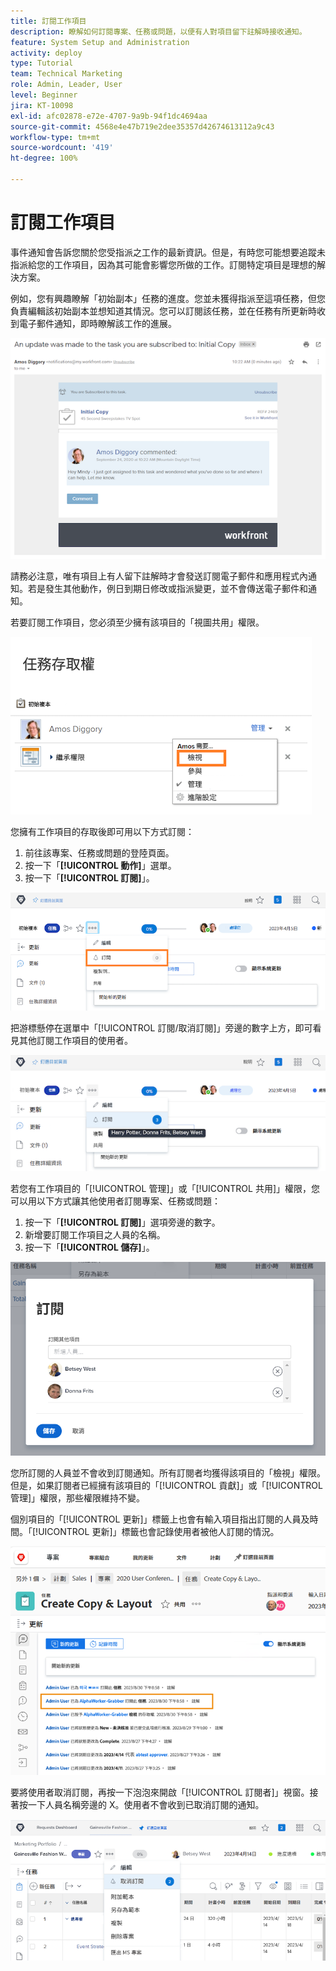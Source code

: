```yaml
---
title: 訂閱工作項目
description: 瞭解如何訂閱專案、任務或問題，以便有人對項目留下註解時接收通知。
feature: System Setup and Administration
activity: deploy
type: Tutorial
team: Technical Marketing
role: Admin, Leader, User
level: Beginner
jira: KT-10098
exl-id: afc02878-e72e-4707-9a9b-94f1dc4694aa
source-git-commit: 4568e4e47b719e2dee35357d42674613112a9c43
workflow-type: tm+mt
source-wordcount: '419'
ht-degree: 100%

---
```


# 訂閱工作項目

事件通知會告訴您關於您受指派之工作的最新資訊。但是，有時您可能想要追蹤未指派給您的工作項目，因為其可能會影響您所做的工作。訂閱特定項目是理想的解決方案。

例如，您有興趣瞭解「初始副本」任務的進度。您並未獲得指派至這項任務，但您負責編輯該初始副本並想知道其情況。您可以訂閱該任務，並在任務有所更新時收到電子郵件通知，即時瞭解該工作的進展。

![來自任務訂閱的電子郵件](assets/admin-fund-user-notifications-10.png)

請務必注意，唯有項目上有人留下註解時才會發送訂閱電子郵件和應用程式內通知。若是發生其他動作，例日到期日修改或指派變更，並不會傳送電子郵件和通知。

若要訂閱工作項目，您必須至少擁有該項目的「視圖共用」權限。

![[!UICONTROL 任務存取]視窗](assets/admin-fund-user-notifications-11.png)

您擁有工作項目的存取後即可用以下方式訂閱：

1. 前往該專案、任務或問題的登陸頁面。
1. 按一下「**[!UICONTROL 動作]**」選單。
1. 按一下「**[!UICONTROL 訂閱]**」。

![[!UICONTROL 訂閱]選項，位於任務選單](assets/admin-fund-user-notifications-12.png)

把游標懸停在選單中「[!UICONTROL 訂閱/取消訂閱]」旁邊的數字上方，即可看見其他訂閱工作項目的使用者。

![任務選單顯示訂閱者](assets/admin-fund-user-notifications-13.png)

若您有工作項目的「[!UICONTROL 管理]」或「[!UICONTROL 共用]」權限，您可以用以下方式讓其他使用者訂閱專案、任務或問題：

1. 按一下「**[!UICONTROL 訂閱]**」選項旁邊的數字。
1. 新增要訂閱工作項目之人員的名稱。
1. 按一下「**[!UICONTROL 儲存]**」。

![[!UICONTROL 訂閱]視窗](assets/admin-fund-user-notifications-15.png)

您所訂閱的人員並不會收到訂閱通知。所有訂閱者均獲得該項目的「檢視」權限。但是，如果訂閱者已經擁有該項目的「[!UICONTROL 貢獻]」或「[!UICONTROL 管理]」權限，那些權限維持不變。

個別項目的「[!UICONTROL 更新]」標籤上也會有輸入項目指出訂閱的人員及時間。「[!UICONTROL 更新]」標籤也會記錄使用者被他人訂閱的情況。

![[!UICONTROL 更新]頁面 (在任務內)，顯示訂閱情況](assets/admin-fund-user-notifications-16.png)

要將使用者取消訂閱，再按一下泡泡來開啟「[!UICONTROL 訂閱者]」視窗。接著按一下人員名稱旁邊的 X。使用者不會收到已取消訂閱的通知。

![[!UICONTROL 取消訂閱]選單選項，在專案內](assets/admin-fund-user-notifications-14.png)

<!--
learn more URL: Subscribe to items in Workfront
-->
